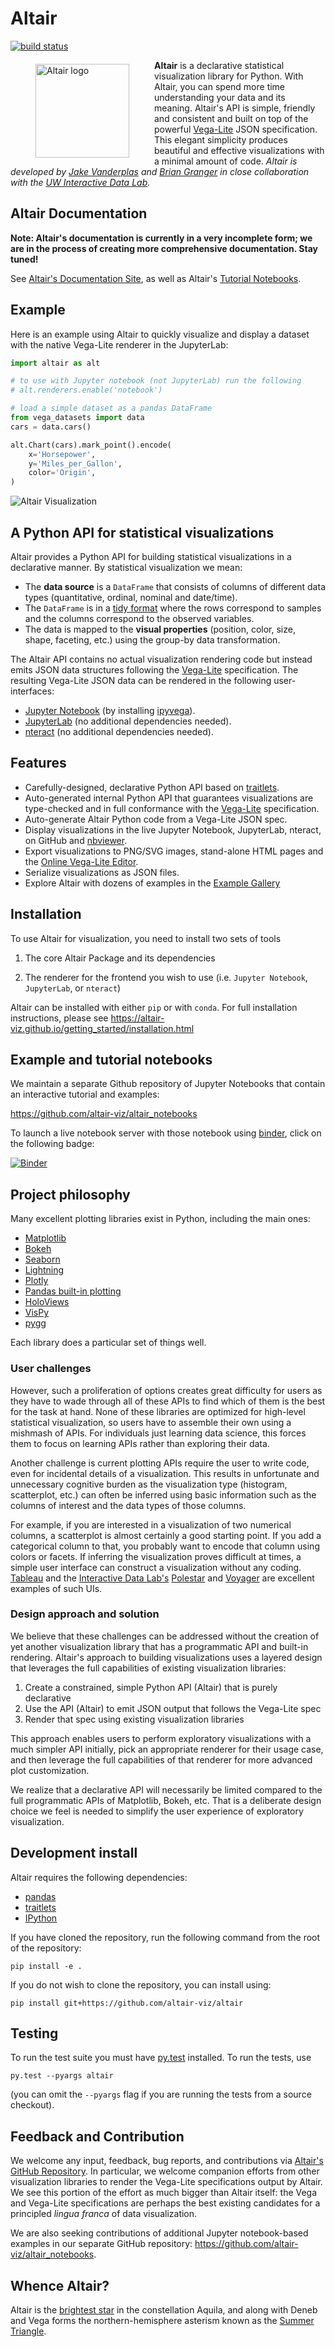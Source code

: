 # Altair

[![build status](http://img.shields.io/travis/altair-viz/altair/master.svg?style=flat)](https://travis-ci.org/altair-viz/altair)

<a href="https://altair-viz.github.io"><img src="https://altair-viz.github.io/_static/altair-logo-light.png" align="left" hspace="40" vspace="6" alt="Altair logo" width="150px"></a>

**Altair** is a declarative statistical visualization library for Python. With Altair, you can spend more time understanding your data and its meaning. Altair's
API is simple, friendly and consistent and built on top of the powerful
[Vega-Lite](https://github.com/vega/vega-lite) JSON specification. This elegant
simplicity produces beautiful and effective visualizations with a minimal amount of code. *Altair is developed by [Jake Vanderplas](https://github.com/jakevdp) and [Brian
Granger](https://github.com/ellisonbg) in close collaboration with the [UW
Interactive Data Lab](http://idl.cs.washington.edu/).*

## Altair Documentation

**Note: Altair's documentation is currently in a very incomplete form; we are
in the process of creating more comprehensive documentation. Stay tuned!**

See [Altair's Documentation Site](http://altair-viz.github.io),
as well as Altair's [Tutorial Notebooks](http://github.com/altair-viz/altair_notebooks).

## Example

Here is an example using Altair to quickly visualize and display a dataset with the native Vega-Lite renderer in the JupyterLab:

```python
import altair as alt

# to use with Jupyter notebook (not JupyterLab) run the following
# alt.renderers.enable('notebook')

# load a simple dataset as a pandas DataFrame
from vega_datasets import data
cars = data.cars()

alt.Chart(cars).mark_point().encode(
    x='Horsepower',
    y='Miles_per_Gallon',
    color='Origin',
)
```

![Altair Visualization](images/cars.png?raw=true)

## A Python API for statistical visualizations

Altair provides a Python API for building statistical visualizations in a declarative
manner. By statistical visualization we mean:

* The **data source** is a `DataFrame` that consists of columns of different data types (quantitative, ordinal, nominal and date/time).
* The `DataFrame` is in a [tidy format](http://vita.had.co.nz/papers/tidy-data.pdf)
  where the rows correspond to samples and the columns correspond to the observed variables.
* The data is mapped to the **visual properties** (position, color, size, shape,
  faceting, etc.) using the group-by data transformation.

The Altair API contains no actual visualization rendering code but instead
emits JSON data structures following the
[Vega-Lite](https://github.com/vega/vega-lite) specification. The resulting
Vega-Lite JSON data can be rendered in the following user-interfaces:

* [Jupyter Notebook](https://github.com/jupyter/notebook) (by installing [ipyvega](https://github.com/vega/ipyvega)).
* [JupyterLab](https://github.com/jupyterlab/jupyterlab) (no additional dependencies needed).
* [nteract](https://github.com/nteract/nteract) (no additional dependencies needed).

## Features

* Carefully-designed, declarative Python API based on
  [traitlets](https://github.com/ipython/traitlets).
* Auto-generated internal Python API that guarantees visualizations are type-checked and
  in full conformance with the [Vega-Lite](https://github.com/vega/vega-lite)
  specification.
* Auto-generate Altair Python code from a Vega-Lite JSON spec.
* Display visualizations in the live Jupyter Notebook, JupyterLab, nteract, on GitHub and
  [nbviewer](http://nbviewer.jupyter.org/).
* Export visualizations to PNG/SVG images, stand-alone HTML pages and the
[Online Vega-Lite Editor](https://vega.github.io/editor/#/).
* Serialize visualizations as JSON files.
* Explore Altair with dozens of examples in the [Example Gallery](https://altair-viz.github.io/gallery/index.html)

## Installation

To use Altair for visualization, you need to install two sets of tools

1. The core Altair Package and its dependencies

2. The renderer for the frontend you wish to use (i.e. `Jupyter Notebook`,
   `JupyterLab`, or `nteract`)

Altair can be installed with either ``pip`` or with ``conda``.
For full installation instructions, please see
https://altair-viz.github.io/getting_started/installation.html

## Example and tutorial notebooks

We maintain a separate Github repository of Jupyter Notebooks that contain an
interactive tutorial and examples:

https://github.com/altair-viz/altair_notebooks

To launch a live notebook server with those notebook using [binder](https://beta.mybinder.org/),
click on the following badge:

[![Binder](https://beta.mybinder.org/badge.svg)](https://beta.mybinder.org/v2/gh/altair-viz/altair_notebooks/master)

## Project philosophy

Many excellent plotting libraries exist in Python, including the main ones:

* [Matplotlib](http://matplotlib.org/)
* [Bokeh](http://bokeh.pydata.org/en/latest/)
* [Seaborn](http://stanford.edu/~mwaskom/software/seaborn/#)
* [Lightning](http://lightning-viz.org/)
* [Plotly](https://plot.ly/)
* [Pandas built-in plotting](http://pandas.pydata.org/pandas-docs/stable/visualization.html)
* [HoloViews](http://holoviews.org)
* [VisPy](http://vispy.org/)
* [pygg](http://www.github.com/sirrice/pygg)

Each library does a particular set of things well.

### User challenges

However, such a proliferation of options creates great difficulty for users
as they have to wade through all of these APIs to find which of them is the
best for the task at hand. None of these libraries are optimized for
high-level statistical visualization, so users have to assemble their own
using a mishmash of APIs. For individuals just learning data science, this
forces them to focus on learning APIs rather than exploring their data.

Another challenge is current plotting APIs require the user to write code,
even for incidental details of a visualization. This results in unfortunate
and unnecessary cognitive burden as the visualization type (histogram,
scatterplot, etc.) can often be inferred using basic information such as the
columns of interest and the data types of those columns.

For example, if you are interested in a visualization of two numerical
columns, a scatterplot is almost certainly a good starting point. If you add
a categorical column to that, you probably want to encode that column using
colors or facets. If inferring the visualization proves difficult at times, a
simple user interface can construct a visualization without any coding.
[Tableau](http://www.tableau.com/) and the [Interactive Data
Lab's](http://idl.cs.washington.edu/)
[Polestar](https://github.com/vega/polestar) and
[Voyager](https://github.com/vega/voyager) are excellent examples of such UIs.

### Design approach and solution

We believe that these challenges can be addressed without the creation of yet
another visualization library that has a programmatic API and built-in
rendering. Altair's approach to building visualizations uses a layered design
that leverages the full capabilities of existing visualization libraries:

1. Create a constrained, simple Python API (Altair) that is purely declarative
2. Use the API (Altair) to emit JSON output that follows the Vega-Lite spec
3. Render that spec using existing visualization libraries

This approach enables users to perform exploratory visualizations with a much
simpler API initially, pick an appropriate renderer for their usage case, and
then leverage the full capabilities of that renderer for more advanced plot
customization.

We realize that a declarative API will necessarily be limited compared to the
full programmatic APIs of Matplotlib, Bokeh, etc. That is a deliberate design
choice we feel is needed to simplify the user experience of exploratory
visualization.

## Development install

Altair requires the following dependencies:

* [pandas](http://pandas.pydata.org/)
* [traitlets](https://github.com/ipython/traitlets)
* [IPython](https://github.com/ipython/ipython)

If you have cloned the repository, run the following command from the root of the repository:

```
pip install -e .
```

If you do not wish to clone the repository, you can install using:

```
pip install git+https://github.com/altair-viz/altair
```

## Testing

To run the test suite you must have [py.test](http://pytest.org/latest/) installed.
To run the tests, use

```
py.test --pyargs altair
```
(you can omit the `--pyargs` flag if you are running the tests from a source checkout).

## Feedback and Contribution

We welcome any input, feedback, bug reports, and contributions via [Altair's
GitHub Repository](http://github.com/altair-viz/altair/). In particular, we
welcome companion efforts from other visualization libraries to render the
Vega-Lite specifications output by Altair. We see this portion of the effort
as much bigger than Altair itself: the Vega and Vega-Lite specifications are
perhaps the best existing candidates for a principled *lingua franca* of data
visualization.

We are also seeking contributions of additional Jupyter notebook-based examples
in our separate GitHub repository: https://github.com/altair-viz/altair_notebooks.

## Whence Altair?

Altair is the [brightest star](https://en.wikipedia.org/wiki/Altair) in the constellation Aquila, and along with Deneb and Vega forms the northern-hemisphere asterism known as the [Summer Triangle](https://en.wikipedia.org/wiki/Summer_Triangle).
